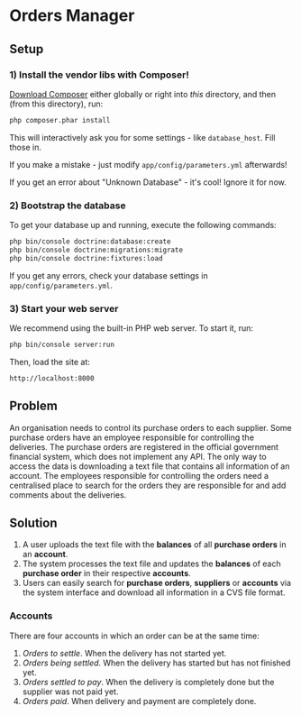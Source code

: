 # Orders Manager

## Setup

### 1) Install the vendor libs with Composer!

[Download Composer][composer] either globally or right into *this* directory,
and then (from this directory), run:

```bash
php composer.phar install
```

This will interactively ask you for some settings - like `database_host`.
Fill those in.

If you make a mistake - just modify `app/config/parameters.yml` afterwards!

If you get an error about "Unknown Database" - it's cool! Ignore it for now.

### 2) Bootstrap the database

To get your database up and running, execute the following commands:

```bash
php bin/console doctrine:database:create
php bin/console doctrine:migrations:migrate
php bin/console doctrine:fixtures:load
```

If you get any errors, check your database settings in `app/config/parameters.yml`.

### 3) Start your web server

We recommend using the built-in PHP web server. To start it, run:

```bash
php bin/console server:run
```

Then, load the site at:

    http://localhost:8000
## Problem

An organisation needs to control its purchase orders to each supplier. Some purchase orders have an employee responsible for controlling the deliveries. The purchase orders are registered in the official government financial system, which does not implement any API. The only way to access the data is downloading a text file that contains all information of an account.
The employees responsible for controlling the orders need a centralised place to search for the orders they are responsible for and add comments about the deliveries.

## Solution

1. A user uploads the text file with the **balances** of all **purchase orders** in an **account**.
2. The system processes the text file and updates the **balances** of each **purchase order** in their respective **accounts**.
3. Users can easily search for **purchase orders**, **suppliers** or **accounts** via the system interface and download all information in a CVS file format.

### Accounts

There are four accounts in which an order can be at the same time:

1. *Orders to settle*. When the delivery has not started yet.
2. *Orders being settled*. When the delivery has started but has not finished yet.
3. *Orders settled to pay*. When the delivery is completely done but the supplier was not paid yet.
4. *Orders paid*. When delivery and payment are completely done.


[composer]: https://getcomposer.org/